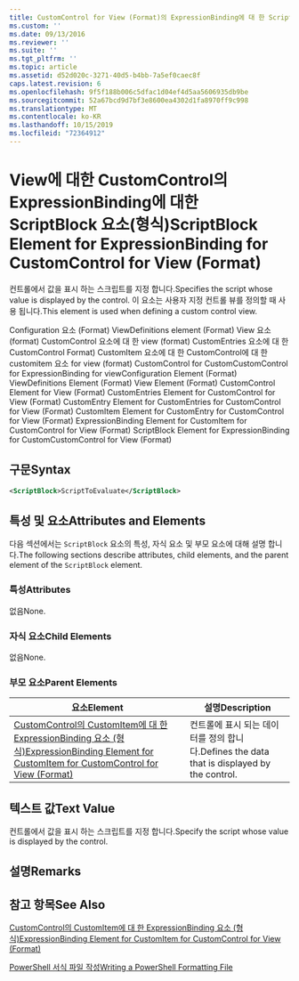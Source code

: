 ```yaml
---
title: CustomControl for View (Format)의 ExpressionBinding에 대 한 ScriptBlock 요소 | Microsoft Docs
ms.custom: ''
ms.date: 09/13/2016
ms.reviewer: ''
ms.suite: ''
ms.tgt_pltfrm: ''
ms.topic: article
ms.assetid: d52d020c-3271-40d5-b4bb-7a5ef0caec8f
caps.latest.revision: 6
ms.openlocfilehash: 9f5f188b006c5dfac1d04ef4d5aa5606935db9be
ms.sourcegitcommit: 52a67bcd9d7bf3e8600ea4302d1fa8970ff9c998
ms.translationtype: MT
ms.contentlocale: ko-KR
ms.lasthandoff: 10/15/2019
ms.locfileid: "72364912"
---
```

# <a name="scriptblock-element-for-expressionbinding-for-customcontrol-for-view-format"></a><span data-ttu-id="a253a-102">View에 대한 CustomControl의 ExpressionBinding에 대한 ScriptBlock 요소(형식)</span><span class="sxs-lookup"><span data-stu-id="a253a-102">ScriptBlock Element for ExpressionBinding for CustomControl for View (Format)</span></span>

<span data-ttu-id="a253a-103">컨트롤에서 값을 표시 하는 스크립트를 지정 합니다.</span><span class="sxs-lookup"><span data-stu-id="a253a-103">Specifies the script whose value is displayed by the control.</span></span> <span data-ttu-id="a253a-104">이 요소는 사용자 지정 컨트롤 뷰를 정의할 때 사용 됩니다.</span><span class="sxs-lookup"><span data-stu-id="a253a-104">This element is used when defining a custom control view.</span></span>

<span data-ttu-id="a253a-105">Configuration 요소 (Format) ViewDefinitions element (Format) View 요소 (format) CustomControl 요소에 대 한 view (format) CustomEntries 요소에 대 한 CustomControl Format) CustomItem 요소에 대 한 CustomControl에 대 한 customitem 요소 for view (format) CustomControl for CustomCustomControl for ExpressionBinding for view</span><span class="sxs-lookup"><span data-stu-id="a253a-105">Configuration Element (Format) ViewDefinitions Element (Format) View Element (Format) CustomControl Element for View (Format) CustomEntries Element for CustomControl for View (Format) CustomEntry Element for CustomEntries for CustomControl for View (Format) CustomItem Element for CustomEntry for CustomControl for View (Format) ExpressionBinding Element for CustomItem for CustomControl for View (Format) ScriptBlock Element for ExpressionBinding for CustomCustomControl for View (Format)</span></span>

## <a name="syntax"></a><span data-ttu-id="a253a-106">구문</span><span class="sxs-lookup"><span data-stu-id="a253a-106">Syntax</span></span>

```xml
<ScriptBlock>ScriptToEvaluate</ScriptBlock>
```

## <a name="attributes-and-elements"></a><span data-ttu-id="a253a-107">특성 및 요소</span><span class="sxs-lookup"><span data-stu-id="a253a-107">Attributes and Elements</span></span>

<span data-ttu-id="a253a-108">다음 섹션에서는 `ScriptBlock` 요소의 특성, 자식 요소 및 부모 요소에 대해 설명 합니다.</span><span class="sxs-lookup"><span data-stu-id="a253a-108">The following sections describe attributes, child elements, and the parent element of the `ScriptBlock` element.</span></span>

### <a name="attributes"></a><span data-ttu-id="a253a-109">특성</span><span class="sxs-lookup"><span data-stu-id="a253a-109">Attributes</span></span>

<span data-ttu-id="a253a-110">없음</span><span class="sxs-lookup"><span data-stu-id="a253a-110">None.</span></span>

### <a name="child-elements"></a><span data-ttu-id="a253a-111">자식 요소</span><span class="sxs-lookup"><span data-stu-id="a253a-111">Child Elements</span></span>

<span data-ttu-id="a253a-112">없음</span><span class="sxs-lookup"><span data-stu-id="a253a-112">None.</span></span>

### <a name="parent-elements"></a><span data-ttu-id="a253a-113">부모 요소</span><span class="sxs-lookup"><span data-stu-id="a253a-113">Parent Elements</span></span>

|<span data-ttu-id="a253a-114">요소</span><span class="sxs-lookup"><span data-stu-id="a253a-114">Element</span></span>|<span data-ttu-id="a253a-115">설명</span><span class="sxs-lookup"><span data-stu-id="a253a-115">Description</span></span>|
|-------------|-----------------|
|[<span data-ttu-id="a253a-116">CustomControl의 CustomItem에 대 한 ExpressionBinding 요소 (형식)</span><span class="sxs-lookup"><span data-stu-id="a253a-116">ExpressionBinding Element for CustomItem for CustomControl for View (Format)</span></span>](./expressionbinding-element-for-customitem-for-customcontrol-for-view-format.md)|<span data-ttu-id="a253a-117">컨트롤에 표시 되는 데이터를 정의 합니다.</span><span class="sxs-lookup"><span data-stu-id="a253a-117">Defines the data that is displayed by the control.</span></span>|

## <a name="text-value"></a><span data-ttu-id="a253a-118">텍스트 값</span><span class="sxs-lookup"><span data-stu-id="a253a-118">Text Value</span></span>

<span data-ttu-id="a253a-119">컨트롤에서 값을 표시 하는 스크립트를 지정 합니다.</span><span class="sxs-lookup"><span data-stu-id="a253a-119">Specify the script whose value is displayed by the control.</span></span>

## <a name="remarks"></a><span data-ttu-id="a253a-120">설명</span><span class="sxs-lookup"><span data-stu-id="a253a-120">Remarks</span></span>

## <a name="see-also"></a><span data-ttu-id="a253a-121">참고 항목</span><span class="sxs-lookup"><span data-stu-id="a253a-121">See Also</span></span>

[<span data-ttu-id="a253a-122">CustomControl의 CustomItem에 대 한 ExpressionBinding 요소 (형식)</span><span class="sxs-lookup"><span data-stu-id="a253a-122">ExpressionBinding Element for CustomItem for CustomControl for View (Format)</span></span>](./expressionbinding-element-for-customitem-for-customcontrol-for-view-format.md)

[<span data-ttu-id="a253a-123">PowerShell 서식 파일 작성</span><span class="sxs-lookup"><span data-stu-id="a253a-123">Writing a PowerShell Formatting File</span></span>](./writing-a-powershell-formatting-file.md)

